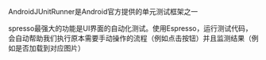 AndroidJUnitRunner是Android官方提供的单元测试框架之一

spresso最强大的功能是UI界面的自动化测试。使用Espresso，运行测试代码，会自动帮助我们执行原本需要手动操作的流程（例如点击按钮）并且监测结果（例如是否加载到对应图片）